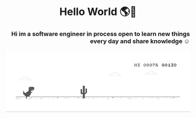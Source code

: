 <h1 style="text-align: center;">Hello World 🌎👋</h1>
<h3 style="text-align:right">

  Hi im a software engineer in process open to learn new things every day and share knowledge ☺ </h3>
![me](https://github.com/lDavidSantiago/lDavidSantiago/blob/main/dino.gif)
<!--
**lDavidSantiago/lDavidSantiago** is a ✨ _special_ ✨ repository because its `README.md` (this file) appears on your GitHub profile.

Here are some ideas to get you started:

- 🔭 I’m currently working on ...
- 🌱 I’m currently learning ...
- 👯 I’m looking to collaborate on ...
- 🤔 I’m looking for help with ...
- 💬 Ask me about ...
- 📫 How to reach me: ...
- 😄 Pronouns: ...
- ⚡ Fun fact: ...
-->

